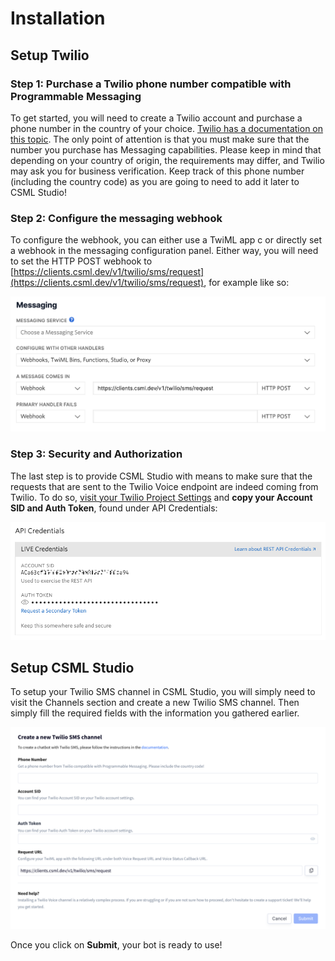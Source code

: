 # Installation

## Setup Twilio

### Step 1: Purchase a Twilio phone number compatible with Programmable Messaging

To get started, you will need to create a Twilio account and purchase a phone number in the country of your choice. [Twilio has a documentation on this topic](https://support.twilio.com/hc/en-us/articles/223135247-How-to-Search-for-and-Buy-a-Twilio-Phone-Number-from-Console). The only point of attention is that you must make sure that the number you purchase has Messaging capabilities. Please keep in mind that depending on your country of origin, the requirements may differ, and Twilio may ask you for business verification. Keep track of this phone number \(including the country code\) as you are going to need to add it later to CSML Studio!

### Step 2: Configure the messaging webhook

To configure the webhook, you can either use a TwiML app c or directly set a webhook in the messaging configuration panel. Either way, you will need to set the HTTP POST webhook to [https://clients.csml.dev/v1/twilio/sms/request](https://clients.csml.dev/v1/twilio/sms/request), for example like so:

![](../../.gitbook/assets/image%20%28100%29.png)

### Step 3: Security and Authorization

The last step is to provide CSML Studio with means to make sure that the requests that are sent to the Twilio Voice endpoint are indeed coming from Twilio. To do so, [visit your Twilio Project Settings](https://www.twilio.com/console/project/settings) and **copy your Account SID and Auth Token**, found under API Credentials:

![](../../.gitbook/assets/image%20%2851%29.png)

## Setup CSML Studio

To setup your Twilio SMS channel in CSML Studio, you will simply need to visit the Channels section and create a new Twilio SMS channel. Then simply fill the required fields with the information you gathered earlier.

![](../../.gitbook/assets/image%20%2899%29.png)

Once you click on **Submit**, your bot is ready to use!


